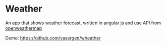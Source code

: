 # Weather

An app that shows weather forecast, written in angular js and use API from [openweathermap](http://openweathermap.org/api)

Demo: https://github.com/vasergen/wheather
